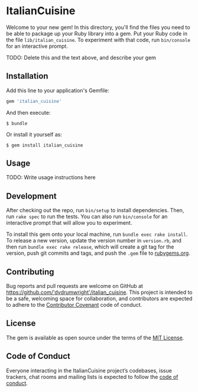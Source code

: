 # ItalianCuisine

Welcome to your new gem! In this directory, you'll find the files you need to be able to package up your Ruby library into a gem. Put your Ruby code in the file `lib/italian_cuisine`. To experiment with that code, run `bin/console` for an interactive prompt.

TODO: Delete this and the text above, and describe your gem

## Installation

Add this line to your application's Gemfile:

```ruby
gem 'italian_cuisine'
```

And then execute:

    $ bundle

Or install it yourself as:

    $ gem install italian_cuisine

## Usage

TODO: Write usage instructions here

## Development

After checking out the repo, run `bin/setup` to install dependencies. Then, run `rake spec` to run the tests. You can also run `bin/console` for an interactive prompt that will allow you to experiment.

To install this gem onto your local machine, run `bundle exec rake install`. To release a new version, update the version number in `version.rb`, and then run `bundle exec rake release`, which will create a git tag for the version, push git commits and tags, and push the `.gem` file to [rubygems.org](https://rubygems.org).

## Contributing

Bug reports and pull requests are welcome on GitHub at https://github.com/'dvdrumwright'/italian_cuisine. This project is intended to be a safe, welcoming space for collaboration, and contributors are expected to adhere to the [Contributor Covenant](http://contributor-covenant.org) code of conduct.

## License

The gem is available as open source under the terms of the [MIT License](https://opensource.org/licenses/MIT).

## Code of Conduct

Everyone interacting in the ItalianCuisine project’s codebases, issue trackers, chat rooms and mailing lists is expected to follow the [code of conduct](https://github.com/'dvdrumwright'/italian_cuisine/blob/master/CODE_OF_CONDUCT.md).
